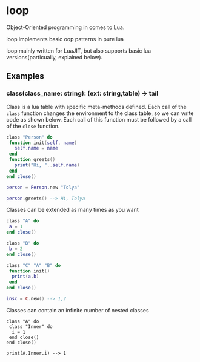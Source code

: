 # loop
Object-Oriented programming in comes to Lua.

loop implements basic oop patterns in pure lua

loop mainly written for LuaJIT, but also supports basic lua versions(particually, explained below).

## Examples

### class(class_name: string): (ext: string,table) -> tail
Class is a lua table with specific meta-methods defined.
Each call of the `class` function changes the environment to the class table, so we can write code as shown below. Each call of this function must be followed by a call of the `close` function.

 ```lua
class "Person" do
  function init(self, name)
    self.name = name
  end
  function greets()
    print("Hi, "..self.name)
  end
end close()

person = Person.new "Tolya"

person.greets() --> Hi, Tolya
 ```

Classes can be extended as many times as you want
```lua
class "A" do 
 a = 1 
end close()

class "B" do
 b = 2 
end close()

class "C" "A" "B" do
 function init() 
  print(a,b) 
 end
end close()

insc = C.new() --> 1,2
```

Classes can contain an infinite number of nested classes
```
class "A" do
 class "Inner" do
  i = 1
 end close()
end close()

print(A.Inner.i) --> 1
```
